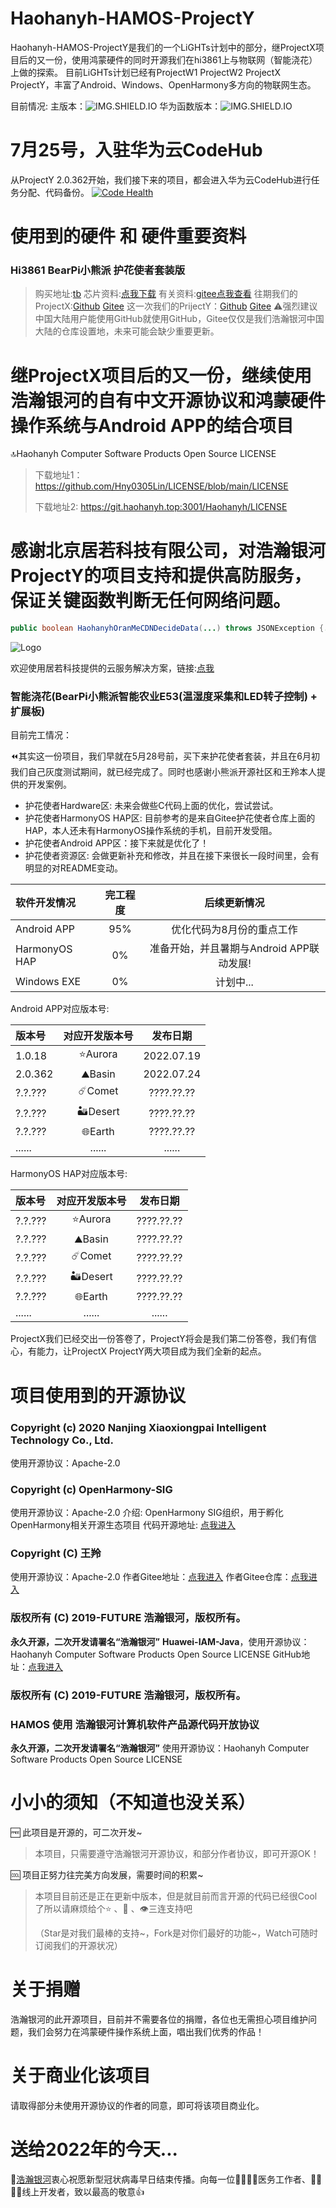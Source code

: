 # Haohanyh-HAMOS-ProjectY
Haohanyh-HAMOS-ProjectY是我们的一个LiGHTs计划中的部分，继ProjectX项目后的又一份，使用鸿蒙硬件的同时开源我们在hi3861上与物联网（智能浇花）上做的探索。
目前LiGHTs计划已经有ProjectW1 ProjectW2 ProjectX ProjectY，丰富了Android、Windows、OpenHarmony多方向的物联网生态。

目前情况:
主版本：![IMG.SHIELD.IO](https://img.shields.io/badge/Haohanyh%20HAMOS%20ProjectY%20-Alpha.2.1.8.2022.0728.Haohanyh.Comet-gray.svg?colorA=007FFC&colorB=4DDDFC&style=for-the-badge)
华为函数版本：![IMG.SHIELD.IO](https://img.shields.io/badge/Haohanyh%20HAMOS%20ProjectY%20%E5%8D%8E%E4%B8%BA%E5%87%BD%E6%95%B0%20-1.3-gray.svg?colorA=007FFC&colorB=4DDDFC&style=for-the-badge)

# 7月25号，入驻华为云CodeHub
从ProjectY 2.0.362开始，我们接下来的项目，都会进入华为云CodeHub进行任务分配、代码备份。
[![Code Health](https://hn.devcloud.huaweicloud.com/api/codecheck/v1/codecheck/task/codehealth.svg?taskId=1a25beac64c9495d84df6d9bd85c67c6)](https://hn.devcloud.huaweicloud.com/api/codecheck/project/d8cbe7f927294228b3824ff5d6d2f538/codecheck/task/1a25beac64c9495d84df6d9bd85c67c6/detail)

# 使用到的硬件 和 硬件重要资料
### Hi3861 BearPi小熊派 护花使者套装版
> 购买地址:[tb](https://item.taobao.com/item.htm?ft=t&id=645216486457)
> 芯片资料:[点我下载](https://gitee.com/bearpi/bearpi-hm_nano/raw/master/applications/BearPi/BearPi-HM_Nano/docs/board/BearPi_HM%20Nano%20%E8%8A%AF%E7%89%87%E6%89%8B%E5%86%8C.pdf)
> 有关资料:[gitee点我查看](https://gitee.com/bearpi/bearpi-hm_nano)
> 往期我们的ProjectX:[Github](https://github.com/Hny0305Lin/Haohanyh-HAMOS-ProjectX) [Gitee](https://gitee.com/light-harmonyOS/Haohanyh-HAMOS-ProjectX)
> 这一次我们的PrijectY：[Github](https://github.com/Hny0305Lin/Haohanyh-HAMOS-ProjectY) [Gitee](https://gitee.com/light-harmonyOS/Haohanyh-HAMOS-ProjectY)
⚠️强烈建议中国大陆用户能使用GitHub就使用GitHub，Gitee仅仅是我们浩瀚银河中国大陆的仓库设置地，未来可能会缺少重要更新。

# 继ProjectX项目后的又一份，继续使用浩瀚银河的自有中文开源协议和鸿蒙硬件操作系统与Android APP的结合项目

🔝Haohanyh Computer Software Products Open Source LICENSE

> 下载地址1：https://github.com/Hny0305Lin/LICENSE/blob/main/LICENSE
>
> 下载地址2: https://git.haohanyh.top:3001/Haohanyh/LICENSE

# 感谢北京居若科技有限公司，对浩瀚银河ProjectY的项目支持和提供高防服务，保证关键函数判断无任何网络问题。
``` Java
public boolean HaohanyhOranMeCDNDecideData(...) throws JSONException {...}
```
![Logo](https://dash.oran.me/assets/OranMe2020.jpg)

欢迎使用居若科技提供的云服务解决方案，链接:[点我](https://dash.oran.me)

### 智能浇花(BearPi小熊派智能农业E53(温湿度采集和LED转子控制) + 扩展板)

目前完工情况：

⏪其实这一份项目，我们早就在5月28号前，买下来护花使者套装，并且在6月初我们自己灰度测试期间，就已经完成了。同时也感谢小熊派开源社区和王羚本人提供的开发案例。

* 护花使者Hardware区: 未来会做些C代码上面的优化，尝试尝试。
* 护花使者HarmonyOS HAP区: 目前参考的是来自Gitee护花使者仓库上面的HAP，本人还未有HarmonyOS操作系统的手机，目前开发受阻。
* 护花使者Android APP区：接下来就是优化了！
* 护花使者资源区: 会做更新补充和修改，并且在接下来很长一段时间里，会有明显的对README变动。

| 软件开发情况 | 完工程度 | 后续更新情况 |
|:----|:----:|:----:|
| Android APP | 95% | 优化代码为8月份的重点工作 |
| HarmonyOS HAP | 0% | 准备开始，并且暑期与Android APP联动发展! |
| Windows EXE | 0% | 计划中... |

Android APP对应版本号:

| 版本号 | 对应开发版本号 | 发布日期 |
|:----|:----:|:----:|
| 1.0.18 | ⭐Aurora | 2022.07.19 |
| 2.0.362 | ⛰️Basin | 2022.07.24 |
| ?.?.??? | ☄️Comet | ????.??.?? |
| ?.?.??? | 🏜️Desert | ????.??.?? |
| ?.?.??? | 🌐Earth | ????.??.?? |
| ...... | ...... | ...... |

HarmonyOS HAP对应版本号:

| 版本号 | 对应开发版本号 | 发布日期 |
|:----|:----:|:----:|
| ?.?.??? | ⭐Aurora | ????.??.?? |
| ?.?.??? | ⛰️Basin | ????.??.?? |
| ?.?.??? | ☄️Comet | ????.??.?? |
| ?.?.??? | 🏜️Desert | ????.??.?? |
| ?.?.??? | 🌐Earth | ????.??.?? |
| ...... | ...... | ...... |

ProjectX我们已经交出一份答卷了，ProjectY将会是我们第二份答卷，我们有信心，有能力，让ProjectX ProjectY两大项目成为我们全新的起点。

# 项目使用到的开源协议

### Copyright (c) 2020 Nanjing Xiaoxiongpai Intelligent Technology Co., Ltd.
使用开源协议：Apache-2.0

### Copyright (c) OpenHarmony-SIG
使用开源协议：Apache-2.0
介绍: OpenHarmony SIG组织，用于孵化OpenHarmony相关开源生态项目
代码开源地址: [点我进入](https://gitee.com/openharmony-sig/knowledge_demo_smart_home)

### Copyright (C) 王羚
使用开源协议：Apache-2.0
作者Gitee地址：[点我进入](https://gitee.com/LingYuDaXia)
作者Gitee仓库：[点我进入](https://gitee.com/LingYuDaXia/bearpi-hm_nano/blob/master/applications/BearPi/BearPi-HM_Nano/docs/quick-start/BearPi-HM_Nano%20%E6%8A%A4%E8%8A%B1%E4%BD%BF%E8%80%85%E6%A1%88%E4%BE%8B%E6%95%99%E7%A8%8B%EF%BC%88%E5%8F%8C%E6%89%A9%E5%B1%95%E6%9D%BF%E9%9B%86%E6%88%90%E6%96%B9%E5%BC%8F%EF%BC%89.md)

### 版权所有 (C) 2019-FUTURE 浩瀚银河，版权所有。
**永久开源，二次开发请署名“浩瀚银河”**
**Huawei-IAM-Java**，使用开源协议：Haohanyh Computer Software Products Open Source LICENSE
GitHub地址：[点我进入](https://github.com/Hny0305Lin/Huawei-IAM-Java)

### 版权所有 (C) 2019-FUTURE 浩瀚银河，版权所有。
### HAMOS 使用 浩瀚银河计算机软件产品源代码开放协议
**永久开源，二次开发请署名“浩瀚银河”**
使用开源协议：Haohanyh Computer Software Products Open Source LICENSE

# 小小的须知（不知道也没关系）

🆓 此项目是开源的，可二次开发~

> 本项目，只需要遵守浩瀚银河开源协议，和部分作者协议，即可开源OK！

🆒 项目正努力往完美方向发展，需要时间的积累~

> 本项目目前还是正在更新中版本，但是就目前而言开源的代码已经很Cool了所以请麻烦给个⭐ 、🍴 、👁️三连支持吧
>
> （Star是对我们最棒的支持~，Fork是对你们最好的功能~，Watch可随时订阅我们的开源状况）

# 关于捐赠

浩瀚银河的此开源项目，目前并不需要各位的捐赠，各位也无需担心项目维护问题，我们会努力在鸿蒙硬件操作系统上面，唱出我们优秀的作品！

# 关于商业化该项目

请取得部分未使用开源协议的作者的同意，即可将该项目商业化。

# 送给2022年的今天...

🙏[浩瀚银河](https://hexo.haohanyh.com/2022/01/17/2022-ByeByeCOVID-19/)衷心祝愿新型冠状病毒早日结束传播。向每一位👨‍⚕️👩‍⚕️医务工作者、👨‍💼👩‍💼线上开发者，致以最高的敬意👍